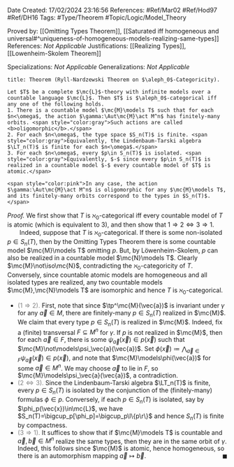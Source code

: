 <div class="topSpace"></div>

Date Created: 17/02/2024 23:16:56
References: #Ref/Mar02 #Ref/Hod97 #Ref/DH16
Tags: #Type/Theorem #Topic/Logic/Model_Theory

Proved by: [[Omitting Types Theorem]], [[Saturated iff homogeneous and universal#^uniqueness-of-homogeneous-models-realizing-same-types]]
References: <i>Not Applicable</i>
Justifications: [[Realizing Types]], [[Lowenheim-Skolem Theorem]]

Specializations: <i>Not Applicable</i>
Generalizations: <i>Not Applicable</i>

``` ad-Theorem
title: Theorem (Ryll-Nardzewski Theorem on $\aleph_0$-Categoricity).

Let $T$ be a complete $\mc{L}$-theory with infinite models over a countable language $\mc{L}$. Then $T$ is $\aleph_0$-categorical iff any one of the following holds.
1. There is a countable model $\mc{M}\models T$ such that for each $n<\omega$, the action $\gamma:\Aut\mc{M}\act M^n$ has finitely-many orbits. <span style="color:gray">Such actions are called <b>oligomorphic</b>.</span>
2. For each $n<\omega$, the type space $S_n(T)$ is finite. <span style="color:gray">Equivalently, the Lindenbaum-Tarski algebra $\LT_n(T)$ is finite for each $n<\omega$.</span>
3. For each $n<\omega$, every $p\in S_n(T)$ is isolated. <span style="color:gray">Equivalently, $-$ since every $p\in S_n(T)$ is realized in a countable model $-$ every countable model of $T$ is atomic.</span>

<span style="color:pink">In any case, the action $\gamma:\Aut\mc{M}\act M^n$ is oligomorphic for any $\mc{M}\models T$, and its finitely-many orbits correspond to the types in $S_n(T)$.</span>

```

<i>Proof.</i> We first show that $T$ is $\aleph_0$-categorical iff every countable model of $T$ is atomic (which is equivalent to $3$), and then show that $1\Rightarrow2\Leftrightarrow3\Rightarrow1$.
&emsp;&emsp;Indeed, suppose that $T$ is $\aleph_0$-categorical. If there is some non-isolated $p\in S_n(T)$, then by the Omitting Types Theorem there is some countable model $\mc{M}\models T$ omitting $p$. But, by Löwenheim-Skolem, $p$ can also be realized in a countable model $\mc{N}\models T$. Clearly $\mc{M}\not\iso\mc{N}$, contradicting the $\aleph_0$-categoricity of $T$. Conversely, since countable atomic models are homogeneous and all isolated types are realized, any two countable models $\mc{M},\mc{N}\models T$ are isomorphic and hence $T$ is $\aleph_0$-categorical.
* <span style="color:gray">($1\Rightarrow2$).</span> First, note that since $\tp^\mc{M}(\vec{a})$ is invariant under $\gamma$ for any $\vec{a}\in M$, there are finitely-many $p\in S_n(T)$ realized in $\mc{M}$. We claim that every type $p\in S_n(T)$ is realized in $\mc{M}$. Indeed, fix a (finite) transversal $F\subseteq M^n$ for $\gamma$. If $p$ is not realized in $\mc{M}$, then for each $\vec{a}\in F$, there is some $\psi_\vec{a}(\vec{x})\in p(\vec{x})$ such that $\mc{M}\not\models\psi_\vec{a}(\vec{a})$. Set $\phi(\vec{x})\coloneqq\bigwedge_{\vec{a}\in F}\psi_\vec{a}(\vec{x})\in p(\vec{x})$, and note that $\mc{M}\models\phi(\vec{a})$ for some $\vec{a}\in M^n$. We may choose $\vec{a}$ to lie in $F$, so $\mc{M}\models\psi_\vec{a}(\vec{a})$, a contradiction.
* <span style="color:gray">($2\Leftrightarrow3$).</span> Since the Lindenbaum-Tarski algebra $\LT_n(T)$ is finite, every $p\in S_n(T)$ is isolated by the conjunction of the (finitely-many) formulas $\phi\in p$. Conversely, if each $p\in S_n(T)$ is isolated, say by $\phi_p(\vec{x})\in\mc{L}$, we have $S_n(T)=\bigcup_p[\phi_p]=\bigcup_p\l\{p\r\}$ and hence $S_n(T)$ is finite by compactness.
* <span style="color:gray">($3\Rightarrow1$).</span> It suffices to show that if $\mc{M}\models T$ is countable and $\vec{a},\vec{b}\in M^n$ realize the same types, then they are in the same orbit of $\gamma$. Indeed, this follows since $\mc{M}$ is atomic, hence homogeneous, so there is an automorphism mapping $\vec{a}\mapsto\vec{b}$.<span style="float:right;">$\blacksquare$</span>
